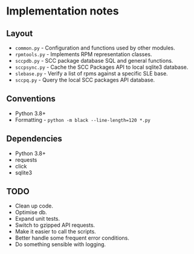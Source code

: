 # Implementation notes

## Layout

* `common.py` - Configuration and functions used by other modules.
* `rpmtools.py` - Implements RPM representation classes.
* `sccpdb.py` - SCC package database SQL and general functions.
* `sccpsync.py` - Cache the SCC Packages API to local sqlite3 database.
* `slebase.py` - Verify a list of rpms against a specific SLE base.
* `sccpq.py` - Query the local SCC packages API database.

## Conventions

* Python 3.8+
* Formatting - `python -m black --line-length=120 *.py`

## Dependencies

* Python 3.8+
* requests
* click
* sqlite3

## TODO

* Clean up code.
* Optimise db.
* Expand unit tests.
* Switch to gzipped API requests.
* Make it easier to call the scripts.
* Better handle some frequent error conditions.
* Do something sensible with logging.
